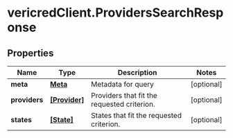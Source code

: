 # vericredClient.ProvidersSearchResponse

## Properties
Name | Type | Description | Notes
------------ | ------------- | ------------- | -------------
**meta** | [**Meta**](Meta.md) | Metadata for query | [optional] 
**providers** | [**[Provider]**](Provider.md) | Providers that fit the requested criterion. | [optional] 
**states** | [**[State]**](State.md) | States that fit the requested criterion. | [optional] 



